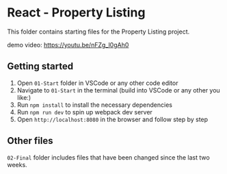 # React - Property Listing

This folder contains starting files for the Property Listing project.

demo video: https://youtu.be/nFZg_l0gAh0

## Getting started
1. Open `01-Start` folder in VSCode or any other code editor
2. Navigate to `01-Start` in the terminal (build into VSCode or any other you like:)
3. Run `npm install` to install the necessary dependencies
4. Run `npm run dev` to spin up webpack dev server
5. Open `http://localhost:8080` in the browser and follow step by step

## Other files
`02-Final` folder includes files that have been changed since the last two weeks.
